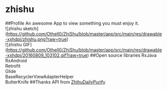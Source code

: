 # zhishu
##Profile
An awesome App to view something you must enjoy it.  
![zhishu sketch] (https://github.com/Othell0/ZhiShu/blob/master/app/src/main/res/drawable-xxhdpi/zhishu.png?raw=true)  
![zhishu GIF] (https://github.com/Othell0/ZhiShu/blob/master/app/src/main/res/drawable-xxhdpi/20160809_103102.gif?raw=true)
##Open source libraries
RxJava  
RxAndroid  
Retrofit  
Glide  
BaseRecyclerViewAdapterHelper  
ButterKnife
##Thanks
API from [ZhihuDailyPurify](https://github.com/izzyleung/ZhihuDailyPurify)

